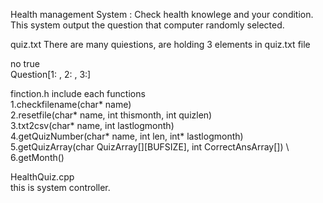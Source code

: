 Health management System : Check health knowlege and your condition. \
This system output the question that computer randomly selected.

quiz.txt
There are many quiestions, are holding 3 elements in quiz.txt file

no true \
Question[1: , 2: , 3:]

finction.h
include each functions \
1.checkfilename(char* name) \
2.resetfile(char* name, int thismonth, int quizlen) \
3.txt2csv(char* name, int lastlogmonth) \
4.getQuizNumber(char* name, int len, int* lastlogmonth) \
5.getQuizArray(char QuizArray[][BUFSIZE], int CorrectAnsArray[]) \ 
6.getMonth()


HealthQuiz.cpp \
this is system controller.
